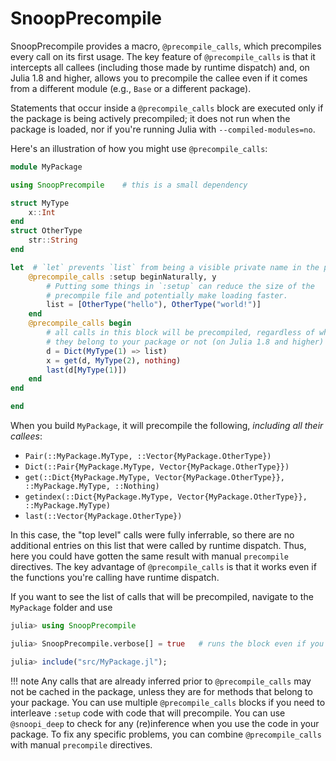 # SnoopPrecompile

SnoopPrecompile provides a macro, `@precompile_calls`, which precompiles every call on its first usage.
The key feature of `@precompile_calls` is that it intercepts all callees (including those made by runtime dispatch) and, on Julia 1.8 and higher, allows you to precompile the callee even if it comes from a different module (e.g., `Base` or a different package).

Statements that occur inside a `@precompile_calls` block are executed only if the package is being actively precompiled;
it does not run when the package is loaded, nor if you're running Julia with `--compiled-modules=no`.

Here's an illustration of how you might use `@precompile_calls`:

```julia
module MyPackage

using SnoopPrecompile    # this is a small dependency

struct MyType
    x::Int
end
struct OtherType
    str::String
end

let  # `let` prevents `list` from being a visible private name in the package
    @precompile_calls :setup beginNaturally, y
        # Putting some things in `:setup` can reduce the size of the
        # precompile file and potentially make loading faster.
        list = [OtherType("hello"), OtherType("world!")]
    end
    @precompile_calls begin
        # all calls in this block will be precompiled, regardless of whether
        # they belong to your package or not (on Julia 1.8 and higher)
        d = Dict(MyType(1) => list)
        x = get(d, MyType(2), nothing)
        last(d[MyType(1)])
    end
end

end
```

When you build `MyPackage`, it will precompile the following, *including all their callees*:

- `Pair(::MyPackage.MyType, ::Vector{MyPackage.OtherType})`
- `Dict(::Pair{MyPackage.MyType, Vector{MyPackage.OtherType}})`
- `get(::Dict{MyPackage.MyType, Vector{MyPackage.OtherType}}, ::MyPackage.MyType, ::Nothing)`
- `getindex(::Dict{MyPackage.MyType, Vector{MyPackage.OtherType}}, ::MyPackage.MyType)`
- `last(::Vector{MyPackage.OtherType})`

In this case, the "top level" calls were fully inferrable, so there are no additional
entries on this list that were called by runtime dispatch. Thus, here you could have gotten
the same result with manual `precompile` directives.
The key advantage of `@precompile_calls` is that it works even if the functions you're calling
have runtime dispatch.

If you want to see the list of calls that will be precompiled, navigate to the `MyPackage` folder and use

```julia
julia> using SnoopPrecompile

julia> SnoopPrecompile.verbose[] = true   # runs the block even if you're not precompiling, and print precompiled calls

julia> include("src/MyPackage.jl");
```

!!! note
    Any calls that are already inferred prior to `@precompile_calls` may not be cached in the
    package, unless they are for methods that belong to your package. You can use multiple
    `@precompile_calls` blocks if you need to interleave `:setup` code with code that will precompile.
    You can use `@snoopi_deep` to check for any (re)inference when you use the code in your package.
    To fix any specific problems, you can combine `@precompile_calls` with manual `precompile` directives.
